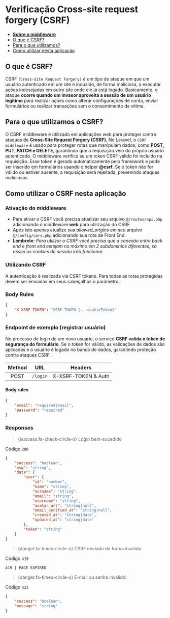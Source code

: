 # Verificação Cross-site request forgery (CSRF)

-   [**Sobre o middleware**](#about-middleware-csrf)
-   [O que é CSRF?](#about-csrf)
-   [Para o que utilizamos?](#utilization-csrf)
-   [Como utilizar nesta aplicação](#how-to-use-csrf)

<a name="about-csrf"></a>

## O que é CSRF?

CSRF `(Cross-Site Request Forgery)` é um tipo de ataque em que um usuário autenticado em um site é induzido, de forma maliciosa, a executar ações indesejadas em outro site onde ele já está logado. Basicamente, o ataque **ocorre quando um invasor aproveita a sessão de um usuário legítimo** para realizar ações como alterar configurações de conta, enviar formulários ou realizar transações sem o consentimento da vítima.

<a name="utilization-csrf"></a>

## Para o que utilizamos o CSRF?

O CSRF middleware é utilizado em aplicações web para proteger contra ataques de **Cross-Site Request Forgery (CSRF)**, No Laravel, o `CSRF middleware` é usado para proteger rotas que manipulam dados, como **POST, PUT, PATCH e DELETE**, garantindo que a requisição veio do próprio usuário autenticado. O middleware verifica se um token CSRF válido foi incluído na requisição. Esse token é gerado automaticamente pelo framework e pode ser inserido em formulários usando o helper **@csrf**. Se o token não for válido ou estiver ausente, a requisição será rejeitada, prevenindo ataques maliciosos.

<a name="how-to-use-csrf"></a>

## Como utilizar o CSRF nesta aplicação

### Ativação do middleware

- Para ativar o CSRF você precisa atualizar seu arquivo `@/routes/api.php` adicionando o middleware **web** para utilização do CSRF.
- Após isto apenas atualize sua *allowed_origins* em seu arquivo `@/config/cors.php` adicionando sua rota de Front End.
- **Lembrete**: *Para utilizar o CSRF você precisa que a conexão entre back end e front end estejam no máximo em 2 subdominios diferentes, só assim os cookies de sessão irão funcionar.*

### Utilizando CSRF

A autenticação é realizada via CSRF tokens. Para todas as rotas protegidas devem ser enviadas em seus cabeçalhos o parâmetro:

### Body Rules

```json
{
    "X-XSRF-TOKEN": "XSRF-TOKEN-{...cookieToken}"
}
```

### Endpoint de exemplo (registrar usuário)

No processo de login de um novo usuário, o serviço **CSRF valida o token de segurança do formulário**. Se o token for válido, as validações de dados são aplicadas e o usuário é logado no banco de dados, garantindo proteção contra ataques CSRF.

| Method |   URL    |        Headers        |
| :----: | :------: | --------------------  |
|  POST  | `/login` |  X-XSRF-TOKEN & Auth  |

#### Body rules

```json
{
    "email": "required|email",
    "password": "required"
}
```

### Responses

> {success.fa-check-circle-o} Login bem-sucedido

Código `200`

```json
{
    "success": "boolean",
    "msg": "string",
    "data": {
        "user": {
            "id": "number",
            "name": "string",
            "surname": "string",
            "email": "string",
            "username": "string",
            "avatar_url": "string|null",
            "email_verified_at": "string|null",
            "created_at": "string|date",
            "updated_at": "string|date"
        },
        "token": "string"
    }
}
```

> {danger.fa-times-circle-o} CSRF enviado de forma inválida

Código `419`

```md
419 | PAGE EXPIRED
```

> {danger.fa-times-circle-o} E-mail ou senha invalido!

Código `422`

```json
{
    "success": "boolean",
    "message": "string"
}
```
